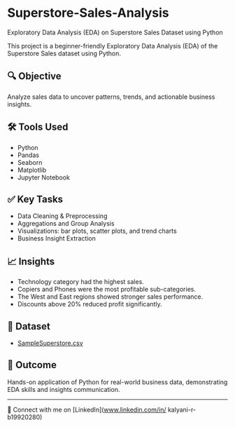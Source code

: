# Superstore-Sales-Analysis
Exploratory Data Analysis (EDA) on Superstore Sales Dataset using Python
 
This project is a beginner-friendly Exploratory Data Analysis (EDA) of the Superstore Sales dataset using Python.

## 🔍 Objective
Analyze sales data to uncover patterns, trends, and actionable business insights.

## 🛠️ Tools Used
- Python
- Pandas
- Seaborn
- Matplotlib
- Jupyter Notebook

## ✅ Key Tasks
- Data Cleaning & Preprocessing
- Aggregations and Group Analysis
- Visualizations: bar plots, scatter plots, and trend charts
- Business Insight Extraction

## 📈 Insights
- Technology category had the highest sales.
- Copiers and Phones were the most profitable sub-categories.
- The West and East regions showed stronger sales performance.
- Discounts above 20% reduced profit significantly.

## 📁 Dataset
- [SampleSuperstore.csv](https://www.kaggle.com/datasets/rohitsahoo/sales-forecasting)

## 🚀 Outcome
Hands-on application of Python for real-world business data, demonstrating EDA skills and insights communication.

---

🔗 Connect with me on [LinkedIn](www.linkedin.com/in/
kalyani-r-b19920280)
